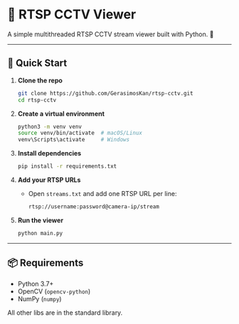 # 🎥 RTSP CCTV Viewer

A simple multithreaded RTSP CCTV stream viewer built with Python. 📡

---

## 🚀 Quick Start

1. **Clone the repo**

   ```bash
   git clone https://github.com/GerasimosKan/rtsp-cctv.git
   cd rtsp-cctv
   ```
2. **Create a virtual environment**

   ```bash
   python3 -m venv venv
   source venv/bin/activate  # macOS/Linux
   venv\Scripts\activate     # Windows
   ```
3. **Install dependencies**

   ```bash
   pip install -r requirements.txt
   ```
4. **Add your RTSP URLs**

   * Open `streams.txt` and add one RTSP URL per line:

     ```txt
     rtsp://username:password@camera-ip/stream
     ```
5. **Run the viewer**

   ```bash
   python main.py
   ```

---

## 📦 Requirements

* Python 3.7+
* OpenCV (`opencv-python`)
* NumPy (`numpy`)

All other libs are in the standard library.
